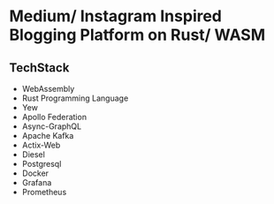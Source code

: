 # Medium/ Instagram Inspired Blogging Platform on Rust/ WASM 

## TechStack 
- WebAssembly
- Rust Programming Language
- Yew 
- Apollo Federation 
- Async-GraphQL
- Apache Kafka
- Actix-Web
- Diesel 
- Postgresql
- Docker
- Grafana
- Prometheus 





